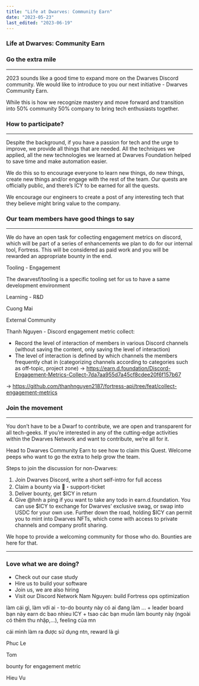 ```yaml
---
title: "Life at Dwarves: Community Earn"
date: "2023-05-23"
last_edited: "2023-06-19"
---
```


### Life at Dwarves: Community Earn

### Go the extra mile

---

2023 sounds like a good time to expand more on the Dwarves Discord community. We would like to introduce to you our next initiative - Dwarves Community Earn.

While this is how we recognize mastery and move forward and transition into 50% community 50% company to bring tech enthusiasts together.

### How to participate?

---

Despite the background, if you have a passion for tech and the urge to improve, we provide all things that are needed. All the techniques we applied, all the new technologies we learned at Dwarves Foundation helped to save time and make automation easier.

We do this so to encourage everyone to learn new things, do new things, create new things and/or engage with the rest of the team. Our quests are officially public, and there’s ICY to be earned for all the quests.

We encourage our engineers to create a post of any interesting tech that they believe might bring value to the company.

### Our team members have good things to say

---

We do have an open task for collecting engagement metrics on discord, which will be part of a series of enhancements we plan to do for our internal tool, Fortress. This will be considered as paid work and you will be rewarded an appropriate bounty in the end.

Tooling - Engagement

The dwarvesf/tooling is a specific tooling set for us to have a same development environment

Learning - R&D

Cuong Mai

External Community

Thanh Nguyen - Discord engagement metric collect:

- Record the level of interaction of members in various Discord channels (without saving the content, only saving the level of interaction)
- The level of interaction is defined by which channels the members frequently chat in (categorizing channels according to categories such as off-topic, project zone)
  → <https://earn.d.foundation/Discord-Engagement-Metrics-Collect-7da7aa955d7a45cf8cdee20f6f157b67>

→ <https://github.com/thanhnguyen2187/fortress-api/tree/feat/collect-engagement-metrics>

### Join the movement

---

You don’t have to be a Dwarf to contribute, we are open and transparent for all tech-geeks. If you’re interested in any of the cutting-edge activities within the Dwarves Network and want to contribute, we’re all for it.

Head to Dwarves Community Earn to see how to claim this Quest. Welcome peeps who want to go the extra to help grow the team.

Steps to join the discussion for non-Dwarves:

1. Join Dwarves Discord, write a short self-intro for full access
1. Claim a bounty via ⁠🎫・support-ticket
1. Deliver bounty, get $ICY in return
1. Give @hnh a ping if you want to take any todo in earn.d.foundation.
   You can use $ICY to exchange for Dwarves’ exclusive swag, or swap into USDC for your own use. Further down the road, holding $ICY can permit you to mint into Dwarves NFTs, which come with access to private channels and company profit sharing.

We hope to provide a welcoming community for those who do. Bounties are here for that.

---

### Love what we are doing?

- Check out our case study
- Hire us to build your software
- Join us, we are also hiring
- Visit our Discord Network
  Nam Nguyen: build Fortress ops optimization

làm cái gì, làm với ai - to-do bounty này có ai đang làm … + leader board bạn này earn dc bao nhieu ICY + tsao các bạn muốn làm bounty này (ngoài có thêm thu nhập,…), feeling của mn

cái mình làm ra được sử dụng ntn, reward là gì

Phuc Le

Tom

bounty for engagement metric

Hieu Vu
